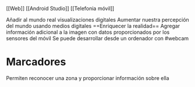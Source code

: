 [[Web]] [[Android Studio]] [[Telefonia móvil]]

Añadir al mundo real visualizaciones digitales
Aumentar nuestra percepción del mundo usando medios digitales ==Enriquecer la realidad==
Agregar información adicional a la imagen con datos proporcionados por los sensores del móvil
Se puede desarrollar desde un ordenador con #webcam

# Marcadores
Permiten reconocer una zona y proporcionar información sobre ella




